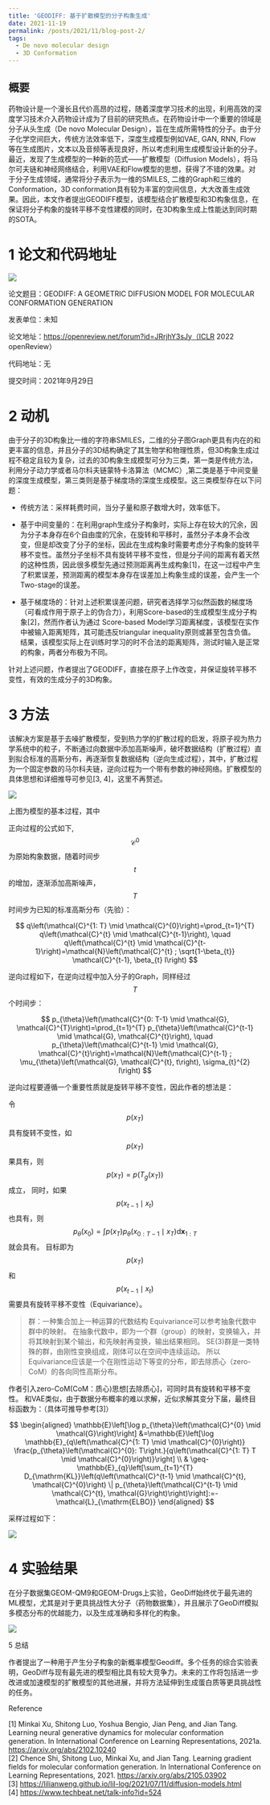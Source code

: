 ```yaml
---
title: 'GEODIFF: 基于扩散模型的分子构象生成'
date: 2021-11-19
permalink: /posts/2021/11/blog-post-2/
tags:
  - De novo molecular design
  - 3D Conformation
---
```



## 概要

药物设计是一个漫长且代价高昂的过程，随着深度学习技术的出现，利用高效的深度学习技术介入药物设计成为了目前的研究热点。在药物设计中一个重要的领域是分子从头生成（De novo Molecular Design），旨在生成所需特性的分子。由于分子化学空间巨大，传统方法效率低下，深度生成模型例如VAE, GAN, RNN, Flow等在生成图片，文本以及音频等表现良好，所以考虑利用生成模型设计新的分子。最近，发现了生成模型的一种新的范式——扩散模型（Diffusion Models），将马尔可夫链和神经网络结合，利用VAE和Flow模型的思想，获得了不错的效果。对于分子生成领域，通常将分子表示为一维的SMILES, 二维的Graph和三维的Conformation，3D conformation具有较为丰富的空间信息，大大改善生成效果。因此，本文作者提出GEODIFF模型，该模型结合扩散模型和3D构象信息，在保证将分子构象的旋转平移不变性建模的同时，在3D构象生成上性能达到同时期的SOTA。


1 论文和代码地址
======

![](/images/post_11_19_fig1.png) 

论文题目：GEODIFF: A GEOMETRIC DIFFUSION MODEL FOR MOLECULAR CONFORMATION GENERATION

发表单位：未知

论文地址：https://openreview.net/forum?id=JRrjhY3sJy（ICLR 2022 openReview）

代码地址：无

提交时间：2021年9月29日

2 动机
======

由于分子的3D构象比一维的字符串SMILES，二维的分子图Graph更具有内在的和更丰富的信息，并且分子的3D结构确定了其生物学和物理性质，但3D构象生成过程不稳定且较为复杂，过去的3D构象生成模型可分为三类，第一类是传统方法，利用分子动力学或者马尔科夫链蒙特卡洛算法（MCMC）,第二类是基于中间变量的深度生成模型，第三类则是基于梯度场的深度生成模型。这三类模型存在以下问题：

* 传统方法：采样耗费时间，当分子量和原子数增大时，效率低下。

* 基于中间变量的：在利用graph生成分子构象时，实际上存在较大的冗余，因为分子本身存在6个自由度的冗余，在旋转和平移时，虽然分子本身不会改变，但是却改变了分子的坐标，因此在生成构象时需要考虑分子构象的旋转平移不变性。虽然分子坐标不具有旋转平移不变性，但是分子间的距离有着天然的这种性质，因此很多模型先通过预测距离再生成构象[1]，在这一过程中产生了积累误差，预测距离的模型本身存在误差加上构象生成的误差，会产生一个Two-stage的误差。

* 基于梯度场的：针对上述积累误差问题，研究者选择学习似然函数的梯度场（可看成作用于原子上的伪合力），利用Score-based的生成模型生成分子构象[2]，然而作者认为通过 Score-based Model学习距离梯度，该模型在实作中被输入距离矩阵，其可能违反triangular inequality原则或甚至包含负值。结果，该模型实际上在训练时学习的时不合法的距离矩阵，测试时输入是正常的构象，两者分布极为不同。

针对上述问题，作者提出了GEODIFF，直接在原子上作改变，并保证旋转平移不变性，有效的生成分子的3D构象。

3 方法
======

该解决方案是基于去噪扩散模型，受到热力学的扩散过程的启发，将原子视为热力学系统中的粒子，不断通过向数据中添加高斯噪声，破坏数据结构（扩散过程）直到拟合标准的高斯分布，再逐渐恢复数据结构（逆向生成过程），其中，扩散过程为一个固定参数的马尔科夫链，逆向过程为一个带有参数的神经网络。扩散模型的具体思想和详细推导可参见[3, 4]，这里不再赘述。

![](/images/post_11_19_fig2.png) 

上图为模型的基本过程，其中

正向过程的公式如下, $$\mathcal{C}^{0}$$为原始构象数据，随着时间步$$t$$的增加，逐渐添加高斯噪声，$$T$$时间步为已知的标准高斯分布（先验）：

$$
q\left(\mathcal{C}^{1: T} \mid \mathcal{C}^{0}\right)=\prod_{t=1}^{T} q\left(\mathcal{C}^{t} \mid \mathcal{C}^{t-1}\right), \quad q\left(\mathcal{C}^{t} \mid \mathcal{C}^{t-1}\right)=\mathcal{N}\left(\mathcal{C}^{t} ; \sqrt{1-\beta_{t}} \mathcal{C}^{t-1}, \beta_{t} I\right)
$$

逆向过程如下，在逆向过程中加入分子的Graph，同样经过$$T$$个时间步：

$$
p_{\theta}\left(\mathcal{C}^{0: T-1} \mid \mathcal{G}, \mathcal{C}^{T}\right)=\prod_{t=1}^{T} p_{\theta}\left(\mathcal{C}^{t-1} \mid \mathcal{G}, \mathcal{C}^{t}\right), \quad p_{\theta}\left(\mathcal{C}^{t-1} \mid \mathcal{G}, \mathcal{C}^{t}\right)=\mathcal{N}\left(\mathcal{C}^{t-1} ; \mu_{\theta}\left(\mathcal{G}, \mathcal{C}^{t}, t\right), \sigma_{t}^{2} I\right)
$$

逆向过程要遵循一个重要性质就是旋转平移不变性，因此作者的想法是：

令$$p\left(x_{T}\right)$$具有旋转不变性，如$$p\left(x_{T}\right)$$果具有，则$$p\left(x_{T}\right)=p\left(T_{g}\left(x_{T}\right)\right)  $$成立，  同时，如果$$p\left(x_{t-1} \mid x_{t}\right)$$也具有，则$$p_{\theta}\left(x_{0}\right)=\int p\left(x_{T}\right) p_{\theta}\left(x_{0: T-1} \mid x_{T}\right) \mathrm{d} \boldsymbol{x}_{1: T}$$就会具有。
目标即为$$p\left(x_{T}\right)$$和$$p\left(x_{t-1} \mid x_{t}\right)$$需要具有旋转平移不变性（Equivariance）。

> 群：一种集合加上一种运算的代数结构
Equivariance可以参考抽象代数中群中的映射。
在抽象代数中，即为一个群（group）的映射，变换输入，并将其映射到某个输出，和先映射再变换，输出结果相同。
SE(3)群是一类特殊的群，由刚性变换组成，刚体可以在空间中连续运动。
所以Equivariance应该是一个在刚性运动下等变的分布，即去除质心（zero-CoM）的各向同性高斯分布。

作者引入zero-CoM(CoM：质心)思想[去除质心]，可同时具有旋转和平移不变性。
和VAE类似，由于数据分布概率的难以求解，近似求解其变分下届，最终目标函数为：（具体可推导参考[3]）

$$
\begin{aligned} \mathbb{E}\left[\log p_{\theta}\left(\mathcal{C}^{0} \mid \mathcal{G}\right)\right] &=\mathbb{E}\left[\log \mathbb{E}_{q\left(\mathcal{C}^{1: T} \mid \mathcal{C}^{0}\right)} \frac{p_{\theta}\left(\mathcal{C}^{0}: T\right.}{q\left(\mathcal{C}^{1: T} T \mid \mathcal{C}^{0}\right)}\right] \\ & \geq-\mathbb{E}_{q}\left[\sum_{t=1}^{T} D_{\mathrm{KL}}\left(q\left(\mathcal{C}^{t-1} \mid \mathcal{C}^{t}, \mathcal{C}^{0}\right) \| p_{\theta}\left(\mathcal{C}^{t-1} \mid \mathcal{C}^{t}, \mathcal{G}\right)\right)\right]:=-\mathcal{L}_{\mathrm{ELBO}} \end{aligned}
$$

采样过程如下：

![](/images/post_11_19_fig3.png) 

4 实验结果
======

在分子数据集GEOM-QM9和GEOM-Drugs上实验，GeoDiff始终优于最先进的ML模型，尤其是对于更具挑战性大分子（药物数据集），并且展示了GeoDiff模拟多模态分布的优越能力，以及生成准确和多样化的构象。

![](/images/post_11_19_fig4.png) 

5 总结

作者提出了一种用于产生分子构象的新概率模型Geodiff。多个任务的综合实验表明，GeoDiff与现有最先进的模型相比具有较大竞争力。未来的工作将包括进一步改进或加速模型的扩散模型的其他进展，并将方法延伸到生成蛋白质等更具挑战性的任务。

Reference

[1] Minkai Xu, Shitong Luo, Yoshua Bengio, Jian Peng, and Jian Tang. Learning neural generative dynamics for molecular conformation generation. In International Conference on Learning Representations, 2021a. https://arxiv.org/abs/2102.10240  
[2] Chence Shi, Shitong Luo, Minkai Xu, and Jian Tang. Learning gradient fields for molecular conformation generation. In International Conference on Learning Representations, 2021. https://arxiv.org/abs/2105.03902  
[3] https://lilianweng.github.io/lil-log/2021/07/11/diffusion-models.html  
[4] https://www.techbeat.net/talk-info?id=524 

